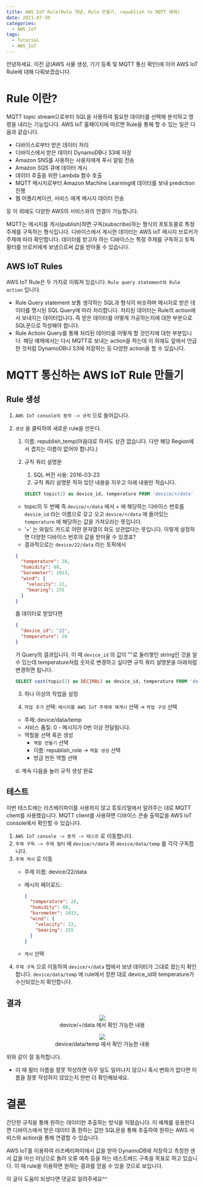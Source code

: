 ```yaml
---
title: AWS IoT Rule(Rule 개념, Rule 만들기, republish to MQTT 예제)
date: 2021-07-30
categories:
  - AWS_IoT
tags:
  - Tutorial
  - AWS_IoT
---
```

안녕하세요. 이전 글(AWS 사물 생성, 기기 등록 및 MQTT 통신 확인)에 이어 AWS IoT Rule에 대해 다뤄보겠습니다.  

# Rule 이란?

MQTT topic stream으로부터 SQL을 사용하여 필요한 데이터를 선택해 분석하고 명령을 내리는 기능입니다. AWS IoT 홈페이지에 따르면 Rule을 통해 할 수 있는 일은 다음과 같습니다.

- 디바이스로부터 받은 데이터 처리
- 디바이스에서 받은 데이터 DynamoDB나 S3에 저장
- Amazon SNS를 사용하는 사용자에게 푸시 알림 전송
- Amazon SQS 큐에 데이터 게시
- 데이터 추출을 위한 Lambda 함수 호출
- MQTT 메시지로부터 Amazon Machine Learning에 데이터를 보내 prediction 진행
- 웹 어플리케이션, 서비스 에게 메시지 데이터 전송

등 이 외에도 다양한 AWS의 서비스와의 연결이 가능합니다.

MQTT는 메시지를 게시(publish)하면 구독(subscribe)하는 형식의 프토토콜로 특정 주제를 구독하는 형식입니다. 디바이스에서 게시한 데이터는 AWS IoT 메시지 브로커가 주제에 따라 확인합니다. 데이터를 받고자 하는 디바이스는 특정 주제를 구독하고 토픽 필터를 브로커에게 보냄으로써 값을 받아올 수 있습니다. 

## AWS IoT Rules

AWS IoT Rule은 두 가지로 이뤄져 있습니다. `Rule query statement와 Rule action` 입니다. 

- Rule Query statement
보통 생각하는 SQL과 형식이 비슷하며 메시지로 받은 데이터를 명시된 SQL Query에 따라 처리합니다. 처리된 데이터는 Rule의 action에서 보내지는 데이터입니다. 즉 받은 데이터를 어떻게 가공하는지에 대한 부분으로 SQL문으로 작성해야 합니다.
- Rule Actioin
Query를 통해 처리된 데이터를 어떻게 할 것인지에 대한 부분입니다. 해당 예제에서는 다시 MQTT로 보내는 action을 하는데 이 외에도 앞에서 언급한 것처럼 DynamoDB나 S3에 저장하는 등 다양한 action을 할 수 있습니다.

# MQTT 통신하는 AWS IoT Rule 만들기

## Rule 생성

1. `AWS IoT console의 동작 -> 규칙` 으로 들어갑니다.
2. `생성` 을 클릭하여 새로운 rule을 만든다.
    1. 이름: republish_temp(마음대로 하셔도 상관 없습니다. 다만 해당 Region에서 겹치는 이름이 없어야 합니다.)
    2. 규칙 쿼리 설명문
        1. SQL 버전 사용: 2016-03-23
        2. 규칙 쿼리 설명문
        적혀 있던 내용을 지우고 아래 내용만 적습니다.

        ```sql
        SELECT topic(2) as device_id, temperature FROM 'device/+/data'
        ```

    - topic의 두 번째 즉 `device/+/data` 에서 + 에 해당하는 디바이스 번호를 `device_id` 라는 이름으로 갖고 오고 `device/+/data` 에 들어있는 `temperature` 에 해당하는 값을 가져오라는 뜻입니다.
    - '+' 는 와일드 카드로 어떤 문자열이 와도 상관없다는 뜻입니다. 이렇게 설정하면 다양한 디바이스 번호의 값을 받아올 수 있겠죠?
    - 결과적으로는 `device/22/data` 라는 토픽에서

    ```json
    {
      "temperature": 28,
      "humidity": 80,
      "barometer": 1013,
      "wind": {
        "velocity": 22,
        "bearing": 255
      }
    }
    ```

    를 데이터로 받았다면 

    ```json
    {
      "device_id": "22",
      "temperature": 28
    }
    ```

    가 Query의 결과입니다. 이 때 `device_id` 의 값이 ""로 둘러쌓인 string인 것을 알 수 있는데 temperature처럼 숫자로 변경하고 싶다면 규칙 쿼리 설명문을 아래처럼 변경하면 됩니다.

    ```sql
    SELECT cast(topic(2) as DECIMAL) as device_id, temperature FROM 'device/+/data'
    ```

      3.  하나 이상의 작업을 설정

    1. `작업 추가` 선택: `메시지를 AWS IoT 주제에 재게시` 선택 → `작업 구성` 선택
    - 주제: device/data/temp
    - 서비스 품질: 0 - 메시지가 0번 이상 전달됩니다.
    - 역할을 선택 혹은 생성
        - `역할 만들기` 선택
        - 이름: republish_role → `역할 생성` 선택
        - 방금 만든 역할 선택

    d. 계속 다음을 눌러 규칙 생성 완료

## 테스트

이번 테스트에는 라즈베리파이를 사용하지 않고 튜토리얼에서 알려주는 대로 MQTT client를 사용했습니다. MQTT client를 사용하면 디바이스 콘솔 출력값을 AWS IoT console에서 확인할 수 있습니다.

1. `AWS IoT console -> 동작 -> 테스트` 로 이동합니다.
2. `주제 구독 -> 주제 필터` 에 `device/+/data` 와 `device/data/temp` 를 각각 구독합니다.
3. `주제 게시` 로 이동
    - 주제 이름: device/22/data
    - 메시지 페이로드:

        ```json
        {
          "temperature": 28,
          "humidity": 80,
          "barometer": 1013,
          "wind": {
            "velocity": 22,
            "bearing": 255
          }
        }
        ```

    - `게시` 선택
4. `주제 구독` 으로 이동하여 `device/+/data` 탭에서 보낸 데이터가 그대로 왔는지 확인합니다.
`device/data/temp` 에 rule에서 정한 대로 device_id와 temperature가 수신되었는지 확인합니다.

## 결과

<p align = "center">
  <img src = "https://user-images.githubusercontent.com/74483608/127589566-c7c9970c-c48d-4674-8792-d1cb47942c48.png" > <br/>
  device/+/data 에서 확인 가능한 내용
</p> 

<p align = "center">
  <img src = "https://user-images.githubusercontent.com/74483608/127589664-38076cf8-692f-4cfe-9790-619a8d2a4cc1.png" > <br/>
  device/data/temp 에서 확인 가능한 내용
</p> 

위와 같이 잘 동작합니다. 

- 이 때 필터 이름을 잘못 작성하면 아무 일도 일어나지 않으니 혹시 변화가 없다면 이름을 잘못 작성하지 않았는지 한번 더 확인해보세요.

# 결론

간단한 규칙을 통해 원하는 데이터만 추출하는 방식을 익혔습니다. 이 예제를 응용한다면 디바이스에서 받은 데이터 중 원하는 값만 SQL문을 통해 추출하여 원하는 AWS 서비스와 action을 통해 연결할 수 있습니다. 

AWS IoT를 이용하여 라즈베리파이에서 값을 받아 DynamoDB에 저장하고 측정한 센서 값을 머신 러닝으로 돌려 오류 예측 등을 하는 테스트베드 구축을 목표로 하고 있습니다. 이 때 rule을 이용하면 원하는 결과를 얻을 수 있을 것으로 보입니다. 

이 글이 도움이 되셨다면 댓글로 알려주세요^^
